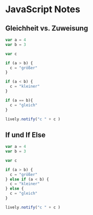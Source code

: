 # JavaScript Notes


## Gleichheit vs. Zuweisung 

```javascript
var a = 4 
var b = 3

var c  

if (a > b) {
  c = "größer"
} 

if (a < b) {
  c = "kleiner"
} 

if (a == b){
  c = "gleich"
}

lively.notify("c " + c )
```

## If und If Else

```javascript
var a = 4
var b = 3

var c 

if (a > b) {
  c = "größer"
} else if (a < b) {
  c = "kleiner"
} else {
  c = "gleich"
}

lively.notify("c " + c )
```

